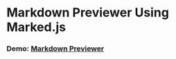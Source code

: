 # Markdown Previewer Using Marked.js
### Demo: [Markdown Previewer](https://markdownpreviewer-ebon.vercel.app/)